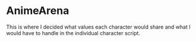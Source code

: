 # AnimeArena

This is where I decided what values each character would share
and what I would have to handle in the individual character script.
